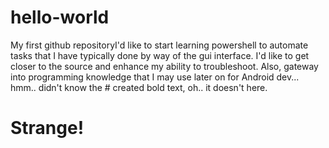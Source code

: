 # hello-world
My first github repositoryI'd like to start learning powershell to automate tasks that I have typically done by way of the gui interface. 
I'd like to get closer to the source and enhance my ability to troubleshoot. Also, gateway into programming knowledge that I may use later on for Android dev... hmm.. didn't know the # created bold text, oh.. it doesn't here.
# Strange!
